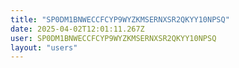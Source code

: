 ```yaml
---
title: "SP0DM1BNWECCFCYP9WYZKMSERNXSR2QKYY10NPSQ"
date: 2025-04-02T12:01:11.267Z
user: SP0DM1BNWECCFCYP9WYZKMSERNXSR2QKYY10NPSQ
layout: "users"
---
```

    